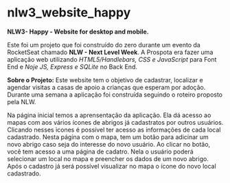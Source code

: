 # nlw3_website_happy
**NLW3- Happy - Website for desktop and mobile.**

Este foi um projeto que foi construído do zero durante um evento da RocketSeat chamado **NLW - Next Level Week**. 
A Prospota era fazer uma aplicação web utilizando _HTML5/Handlebars, CSS e JavaScript_ para Font End e _Noje JS, Express e SQLite_ no Back End. 

__Sobre o Projeto:__
Este website tem o objetivo de cadastrar, localizar e agendar visitas a casas de apoio a crianças que esperam por adoção. 
Durante uma semana a aplicação foi construída seguindo o roteiro proposto pela NLW. 

Na página inicial temos a aprensentação da aplicação. Ela dá acesso ao mapas com aos vários ícones de abrigos já cadastratos por outros usuários. 
Clicando nesses ìcones é possível ter acesso as informações de cada local cadastrado. 
Nesta página com o mapa, tem um botão para adicinar um novo abrigo caso seja do interesse do novo usuário. Ao clicar no botão, você tem acesso a uma página de cadatro. 
Nela o usuário poderá selecionar um local no mapa e preencher os dados de um novo abrigo. 
Após o cadastro já será possível visualizar no mapa o ícone do novo local cadastrado. 
